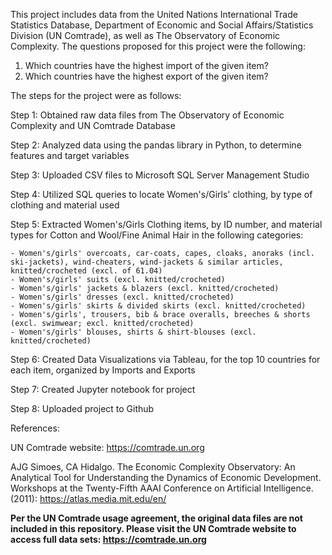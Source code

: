 This project includes data from the United Nations International Trade Statistics Database, Department of Economic and Social Affairs/Statistics Division (UN Comtrade), as well as The Observatory of Economic Complexity. The questions proposed for this project were the following: 

  1. Which countries have the highest import of the given item? 
  2. Which countries have the highest export of the given item? 

The steps for the project were as follows: 

Step 1: Obtained raw data files from The Observatory of Economic Complexity and UN Comtrade Database 

Step 2: Analyzed data using the pandas library in Python, to determine features and target variables  

Step 3: Uploaded CSV files to Microsoft SQL Server Management Studio 

Step 4: Utilized SQL queries to locate Women's/Girls' clothing, by type of clothing and material used

Step 5: Extracted Women's/Girls Clothing items, by ID number, and material types for Cotton and Wool/Fine Animal Hair in the following categories: 

    - Women's/girls' overcoats, car-coats, capes, cloaks, anoraks (incl. ski-jackets), wind-cheaters, wind-jackets & similar articles, knitted/crocheted (excl. of 61.04)  
    - Women's/girls' suits (excl. knitted/crocheted)
    - Women's/girls' jackets & blazers (excl. knitted/crocheted)
    - Women's/girls' dresses (excl. knitted/crocheted)
    - Women's/girls' skirts & divided skirts (excl. knitted/crocheted)
    - Women's/girls', trousers, bib & brace overalls, breeches & shorts (excl. swimwear; excl. knitted/crocheted)
    - Women's/girls' blouses, shirts & shirt-blouses (excl. knitted/crocheted)
    
Step 6: Created Data Visualizations via Tableau, for the top 10 countries for each item, organized by Imports and Exports

Step 7: Created Jupyter notebook for project

Step 8: Uploaded project to Github 

References: 

UN Comtrade website: https://comtrade.un.org

AJG Simoes, CA Hidalgo. The Economic Complexity Observatory: An Analytical Tool for Understanding the Dynamics of Economic Development. Workshops at the Twenty-Fifth AAAI Conference on Artificial Intelligence. (2011): https://atlas.media.mit.edu/en/

**Per the UN Comtrade usage agreement, the original data files are not included in this repository. Please visit the UN Comtrade website to access full data sets: https://comtrade.un.org**




 

